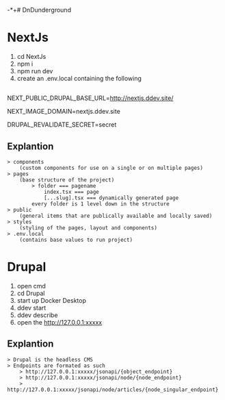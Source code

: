 -*+# DnDunderground
    
# NextJs
1) cd NextJs
2) npm i
3) npm run dev
4) create an .env.local containing the following

##
NEXT_PUBLIC_DRUPAL_BASE_URL=http://nextjs.ddev.site/

NEXT_IMAGE_DOMAIN=nextjs.ddev.site

DRUPAL_REVALIDATE_SECRET=secret
##

## Explantion
    > components
        (custom components for use on a single or on multiple pages)
    > pages
        (base structure of the project)
            > folder === pagename
                index.tsx === page
                [...slug].tsx === dynamically generated page
            every folder is 1 level down in the structure
    > public 
        (general items that are publically available and locally saved)
    > styles
        (styling of the pages, layout and components)
    > .env.local
        (contains base values to run project)
# Drupal
1) open cmd
2) cd Drupal
3) start up Docker Desktop
4) ddev start
5) ddev describe 
6) open the  http://127.0.0.1:xxxxx
## Explantion
    > Drupal is the headless CMS 
    > Endpoints are formated as such
        > http://127.0.0.1:xxxxx/jsonapi/{object_endpoint}
        > http://127.0.0.1:xxxxx/jsonapi/node/{node_endpoint}
        > http://127.0.0.1:xxxxx/jsonapi/node/articles/{node_singular_endpoint}






